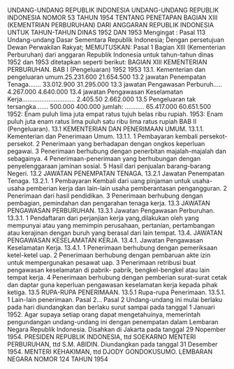  UNDANG-UNDANG REPUBLIK INDONESIA UNDANG-UNDANG REPUBLIK INDONESIA NOMOR 53 TAHUN 1954 TENTANG PENETAPAN BAGIAN XIII (KEMENTRIAN PERBURUHAN) DARI ANGGARAN REPUBLIK INDONESIA UNTUK TAHUN-TAHUN DINAS 1952 DAN 1953
Mengingat :
 Pasal 113 Undang-undang Dasar Sementara Republik Indonesia; Dengan persetujuan Dewan Perwakilan Rakyat;
MEMUTUSKAN:
Pasal 1
Bagian XIII (Kementerian Perburuhan) dari anggaran Republik Indonesia untuk tahun-tahun dinas 1952 dan 1953 ditetapkan seperti berikut: BAGIAN XIII KEMENTERIAN PERBURUHAN. BAB I (Pengeluaran) 1952 1953 13.1. Kementerian dan pengeluaran umum.25.231.600 21.654.500 13.2 jawatan Penempatan Tenaga....... 33.012.900 31.295.000 13.3 jawatan Pengawasan Perburuh..... 4.267.000 4.640.000 13.4 jawatan Pengawasan Keselamatan Kerja.............................. 2.405.50 2.662.000 13.5 Pengeluaran tak tersangka....... 500.000 400.000 jumlah:
........... 65.417.000 60.651.500 1952: Enam puluh lima juta empat ratus tujuh belas ribu rupiah. 1953: Enam puluh juta enam ratus lima puluh satu ribu lima ratus rupiah BAB II (Pengeluaran).
13.1 KEMENTERIAN DAN PENERIMAAN UMUM.
13.1.1. Kementerian dan Penerimaan Umum.
13.1.1. 1 Pembayaran kembali persekot-persekot. 2 Penerimaan yang berhadapan dengan ongkos keperluan pegawai. 3 Penerimaan berhubung dengan penerbitan majalah-majalah dan sebagainya. 4 Penerimaan-penerimaan yang berhubungan dengan penyelenggaraan jaminan sosial. 5 Hasil dari penjualan barang-barang Negeri.
13.2 JAWATAN PENEMPATAN TENAGA.
13.2.1 Jawatan Penempatan Tenaga.
13.2.1. 1 Pembayaran Kembali dari uang pinjaman untuk usaha-usaha pemberian kerja dan lain-lain usaha pemberantasan pengangguran. 2 Penerimaan dari hasil pendidikan. 3 Penerimaan berhubung dengan pembagian, pemindahan dan pengarahan tenaga kerja.
13.3 JAWATAN PENGAWASAN PERBURUHAN.
13.3.1 Jawatan Pengawasan Perburuhan.
13.3.1. 1 Pendaftaran dari perjanjian kerja yang,dilakukan oleh yang mempunyai atau yang memimpin perusahaan, pertanian, pertambangan atau kerajinan dengan buruh yang berasal dari lain tempat.
13.4. JAWATAN PENGAWASAN KESELAMATAN KERJA.
13.4.1. Jawatan Pengawasan Keselamatan Kerja.
13.4.1. 1 Penerimaan berhubung dengan pemeriksaan ketel-ketel uap. 2 Penerimaan berhubung dengan pembaruan akte izin untuk mempergunakan pesawat uap. 3 Penerimaan retribusi buat pengawasan keselamatan di pabrik- pabrik, bengkel-bengkel atau lain tempat kerja. 4 Penerimaan berhubung dengan pemberian surat-surat cetak dan daptar guna keperluan pengawasan keselamatan kerja kepada pihak ketiga.
13.5 RUPA-RUPA PENERIMAAN.
13.5.1 Rupa-rupa Penerimaan.
13.5.1. 1 Lain-lain penerimaan. Pasal 2…
Pasal 2
Undang-undang ini mulai berlaku pada hari diundangkan dan berlaku surut sampai pada tanggal 1 Januari 1952. Agar supaya setiap orang dapat mengetahuinya, memerintah pengundangan undang-undang ini dengan penempatan dalam Lembaran Negara Republik Indonesia. Disahkan di Jakarta pada tanggal 29 Nopember 1954. PRESIDEN REPUBLIK INDONESIA, ttd SOEKARNO MENTERI PERBURUHAN, ttd S.M. ABIDIN. Diundangkan pada tanggal 31 Desember 1954. MENTERI KEHAKIMAN, ttd DJODY GONDOKUSUMO. LEMBARAN NEGARA NOMOR 124 TAHUN 1954